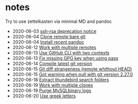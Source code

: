 # notes

Try to use zettelkasten via minimal MD and pandoc

- 2020-06-03 [ssh-rsa deprecation notice](2020-06-03T10_32_03Z.md)
- 2020-06-04 [Clone remote bare git](2020-06-04T13_47_19Z.md)
- 2020-06-04 [Install recent pandoc](2020-06-04T17_03_06Z.md)
- 2020-06-12 [Work with multiple remotes](2020-06-12T11_11_38Z.md)
- 2020-06-13 [Use GitHub CLI with two contexts](2020-06-13T11_27_02Z.md)
- 2020-06-13 [Fix missing GPG key when using pass](2020-06-13T15_56_13Z.md)
- 2020-06-14 [Compile latest git version](2020-06-14T17_57_08Z.md)
- 2020-06-15 [Git diff strangeness (remote whithout HEAD)](2020-06-15T10_31_44Z.md)
- 2020-06-15 [Got warning when pull with git version 2.27.0](2020-06-15T12_38_33Z.md)
- 2020-06-18 [Extract thundebird search folders](2020-06-18T08_51_11Z.md)
- 2020-06-19 [Work with multiple clones](2020-06-19T07_47_18Z.md)
- 2020-06-19 [Purge MySQLbinary logs](2020-06-19T13_50_19Z.md)
- 2020-06-20 [Use greek letters](2020-06-20T15_23_57Z.md)
